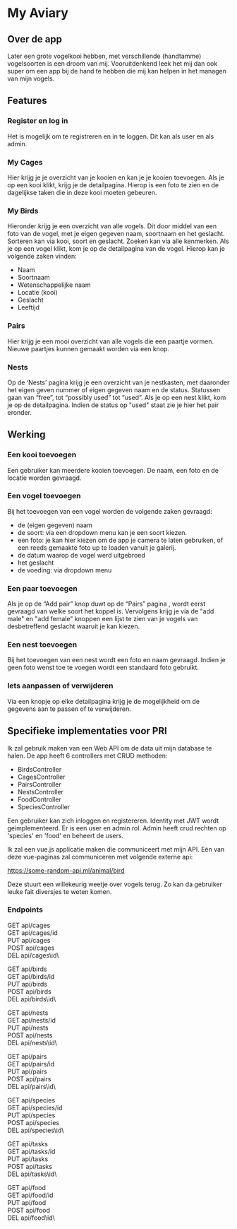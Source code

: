 # My Aviary

## Over de app
Later een grote vogelkooi hebben, met verschillende (handtamme) vogelsoorten is een droom van mij. Vooruitdenkend leek het mij dan ook super om een app bij de hand te hebben die mij kan helpen in het managen van mijn vogels. 

## Features

### Register en log in
Het is mogelijk om te registreren en in te loggen. 
Dit kan als user en als admin.
### My Cages
Hier krijg je je overzicht van je kooien en kan je je kooien toevoegen.
Als je op een kooi klikt, krijg je de detailpagina. Hierop is een foto te zien en de dagelijkse taken die in deze kooi moeten gebeuren. 

### My Birds
Hieronder krijg je een overzicht van alle vogels. Dit door middel van een foto van de vogel, met je eigen gegeven naam, soortnaam en het geslacht. Sorteren kan via kooi, soort en geslacht. Zoeken kan via alle kenmerken.  Als je op een vogel klikt, kom je op de detailpagina van de vogel. Hierop kan je volgende zaken vinden:
-	Naam 
-    Soortnaam
-	Wetenschappelijke naam
-	Locatie (kooi)
-	Geslacht
-	Leeftijd 

### Pairs
Hier krijg je een mooi overzicht van alle vogels die een paartje vormen. Nieuwe paartjes kunnen gemaakt worden via een knop.

### Nests
Op de ‘Nests’ pagina krijg je een overzicht van je nestkasten, met daaronder het eigen geven nummer of eigen gegeven naam en de status. Statussen gaan van “free”, tot “possibly used” tot “used”. Als je op een nest klikt, kom je op de detailpagina. Indien de status op "used" staat zie je hier het pair eronder.



## Werking

### Een kooi toevoegen
Een gebruiker kan meerdere kooien toevoegen. De naam, een foto en de locatie worden gevraagd.

### Een vogel toevoegen
Bij het toevoegen van een vogel worden de volgende zaken gevraagd:
-	de (eigen gegeven) naam
-	de soort:
via een dropdown menu kan je een soort kiezen. 
-	een foto:
je kan hier kiezen om de app je camera te laten gebruiken, of een reeds gemaakte foto up te loaden vanuit je galerij. 
-	de datum waarop de vogel werd uitgebroed 
-	het geslacht
-	de voeding:
     via dropdown menu

### Een paar toevoegen
Als je op de “Add pair” knop duwt op de “Pairs” pagina , wordt eerst gevraagd van welke soort het koppel is.  Vervolgens krijg je via de "add male" en "add female" knoppen een lijst te zien van je vogels van desbetreffend geslacht waaruit je kan kiezen.
### Een nest toevoegen
Bij het toevoegen van een nest wordt een foto en naam gevraagd. Indien je geen foto wenst toe te voegen wordt een standaard foto gebruikt.

### Iets aanpassen of verwijderen
Via een knopje op elke detailpagina krijg je de mogelijkheid om de gegevens aan te passen of te verwijderen.

## Specifieke implementaties voor PRI

Ik zal gebruik maken van een Web API om de data uit mijn database te halen. De app heeft 6 controllers met CRUD methoden:

- BirdsController
- CagesController
- PairsController
- NestsController
- FoodController
- SpeciesController

Een gebruiker kan zich inloggen en registereren. Identity met JWT wordt geimplementeerd. Er is een user en admin rol.
Admin heeft crud rechten op 'species' en 'food' en beheert de users.

Ik zal een vue.js applicatie maken die communiceert met mijn API.
Eén van deze vue-paginas zal communiceren met volgende externe api:

https://some-random-api.ml/animal/bird

 Deze stuurt een willekeurig weetje over vogels terug. Zo kan da gebruiker leuke fait diversjes te weten komen.

### Endpoints
GET api/cages\
GET api/cages/id\
PUT api/cages\
POST api/cages\
DEL api/cages\id\


GET api/birds\
GET api/birds/id\
PUT api/birds\
POST api/birds\
DEL api/birds\id\

GET api/nests\
GET api/nests/id\
PUT api/nests\
POST api/nests\
DEL api/nests\id\

GET api/pairs\
GET api/pairs/id\
PUT api/pairs\
POST api/pairs\
DEL api/pairs\id\

GET api/species\
GET api/species/id\
PUT api/species\
POST api/species\
DEL api/species\id\


GET api/tasks\
GET api/tasks/id\
PUT api/tasks\
POST api/tasks\
DEL api/tasks\id\


GET api/food\
GET api/food/id\
PUT api/food\
POST api/food\
DEL api/food\id\



